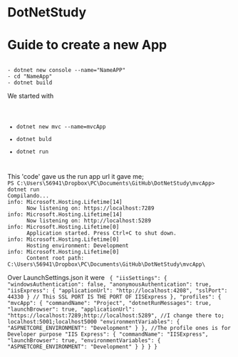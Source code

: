 # DotNetStudy

# Guide to create a new App
<code>
- dotnet new console --name="NameAPP" 
- cd "NameApp"
- dotnet build
</code>

We started with 
<code>
- dotnet new mvc --name=mvcApp
- dotnet buld
- dotnet run
</code>
This 'code' gave us the run app url it gave me; 
<code>
PS C:\Users\56941\Dropbox\PC\Documents\GitHub\DotNetStudy\mvcApp> dotnet run
Compilando...
info: Microsoft.Hosting.Lifetime[14]
      Now listening on: https://localhost:7289
info: Microsoft.Hosting.Lifetime[14]
      Now listening on: http://localhost:5289
info: Microsoft.Hosting.Lifetime[0]
      Application started. Press Ctrl+C to shut down.
info: Microsoft.Hosting.Lifetime[0]
      Hosting environment: Development
info: Microsoft.Hosting.Lifetime[0]
      Content root path: C:\Users\56941\Dropbox\PC\Documents\GitHub\DotNetStudy\mvcApp\
</code>

Over LaunchSettings.json it were
<code>
{
  "iisSettings": {
    "windowsAuthentication": false,
    "anonymousAuthentication": true,
    "iisExpress": {
      "applicationUrl": "http://localhost:4208",
      "sslPort": 44330
    } // This SSL PORT IS THE PORT OF IISExpress
  },
  "profiles": {
    "mvcApp": {
      "commandName": "Project",
      "dotnetRunMessages": true,
      "launchBrowser": true,
      "applicationUrl": "https://localhost:7289;http://localhost:5289", //I change there to; localhost:5001;localhost5000
      "environmentVariables": {
        "ASPNETCORE_ENVIRONMENT": "Development"
      }
    }, //The profile ones is for Developer purpose
    "IIS Express": {
      "commandName": "IISExpress",
      "launchBrowser": true,
      "environmentVariables": {
        "ASPNETCORE_ENVIRONMENT": "Development"
      }
    }
  }
}
</code>
